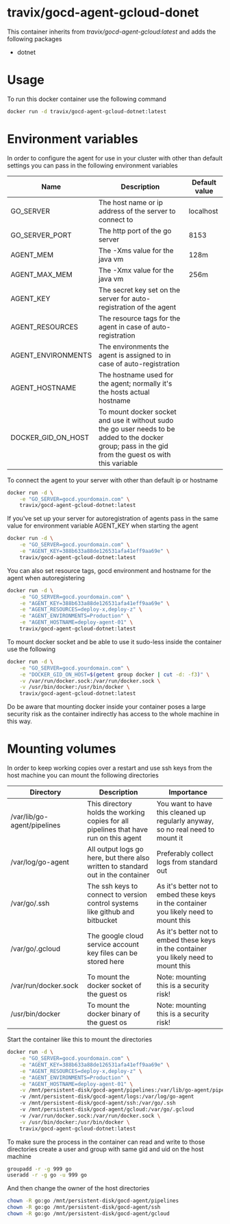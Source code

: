
# travix/gocd-agent-gcloud-donet

This container inherits from *travix/gocd-agent-gcloud:latest* and adds the following packages

* dotnet

# Usage

To run this docker container use the following command

```sh
docker run -d travix/gocd-agent-gcloud-dotnet:latest
```

# Environment variables

In order to configure the agent for use in your cluster with other than default settings you can pass in the following environment variables

| Name               | Description                                                                                                                                            | Default value |
| ------------------ | ------------------------------------------------------------------------------------------------------------------------------------------------------ | ------------- |
| GO_SERVER          | The host name or ip address of the server to connect to                                                                                                | localhost     |
| GO_SERVER_PORT     | The http port of the go server                                                                                                                         | 8153          |
| AGENT_MEM          | The -Xms value for the java vm                                                                                                                         | 128m          |
| AGENT_MAX_MEM      | The -Xmx value for the java vm                                                                                                                         | 256m          |
| AGENT_KEY          | The secret key set on the server for auto-registration of the agent                                                                                    |               |
| AGENT_RESOURCES    | The resource tags for the agent in case of auto-registration                                                                                           |               |
| AGENT_ENVIRONMENTS | The environments the agent is assigned to in case of auto-registration                                                                                 |               |
| AGENT_HOSTNAME     | The hostname used for the agent; normally it's the hosts actual hostname                                                                               |               |
| DOCKER_GID_ON_HOST | To mount docker socket and use it without sudo the go user needs to be added to the docker group; pass in the gid from the guest os with this variable |               |

To connect the agent to your server with other than default ip or hostname

```sh
docker run -d \
    -e "GO_SERVER=gocd.yourdomain.com" \
    travix/gocd-agent-gcloud-dotnet:latest
```

If you've set up your server for autoregistration of agents pass in the same value for environment variable AGENT_KEY when starting the agent

```sh
docker run -d \
    -e "GO_SERVER=gocd.yourdomain.com" \
    -e "AGENT_KEY=388b633a88de126531afa41eff9aa69e" \
    travix/gocd-agent-gcloud-dotnet:latest
```

You can also set resource tags, gocd environment and hostname for the agent when autoregistering

```sh
docker run -d \
    -e "GO_SERVER=gocd.yourdomain.com" \
    -e "AGENT_KEY=388b633a88de126531afa41eff9aa69e" \
    -e "AGENT_RESOURCES=deploy-x,deploy-z" \
    -e "AGENT_ENVIRONMENTS=Production" \
    -e "AGENT_HOSTNAME=deploy-agent-01" \
    travix/gocd-agent-gcloud-dotnet:latest
```

To mount docker socket and be able to use it sudo-less inside the container use the following

```sh
docker run -d \
    -e "GO_SERVER=gocd.yourdomain.com" \
    -e "DOCKER_GID_ON_HOST=$(getent group docker | cut -d: -f3)" \
    -v /var/run/docker.sock:/var/run/docker.sock \
    -v /usr/bin/docker:/usr/bin/docker \
    travix/gocd-agent-gcloud-dotnet:latest
```
Do be aware that mounting docker inside your container poses a large security risk as the container indirectly has access to the whole machine in this way.

# Mounting volumes

In order to keep working copies over a restart and use ssh keys from the host machine you can mount the following directories

| Directory                   | Description                                                                           | Importance                                                                            |
| --------------------------- | ------------------------------------------------------------------------------------- | ------------------------------------------------------------------------------------- |
| /var/lib/go-agent/pipelines | This directory holds the working copies for all pipelines that have run on this agent | You want to have this cleaned up regularly anyway, so no real need to mount it        |
| /var/log/go-agent           | All output logs go here, but there also written to standard out in the container      | Preferably collect logs from standard out                                             |
| /var/go/.ssh                | The ssh keys to connect to version control systems like github and bitbucket          | As it's better not to embed these keys in the container you likely need to mount this |
| /var/go/.gcloud             | The google cloud service account key files can be stored here                         | As it's better not to embed these keys in the container you likely need to mount this |
| /var/run/docker.sock        | To mount the docker socket of the guest os                                            | Note: mounting this is a security risk!                                               |
| /usr/bin/docker             | To mount the docker binary of the guest os                                            | Note: mounting this is a security risk!                                               |

Start the container like this to mount the directories

```sh
docker run -d \
    -e "GO_SERVER=gocd.yourdomain.com" \
    -e "AGENT_KEY=388b633a88de126531afa41eff9aa69e" \
    -e "AGENT_RESOURCES=deploy-x,deploy-z" \
    -e "AGENT_ENVIRONMENTS=Production" \
    -e "AGENT_HOSTNAME=deploy-agent-01" \
    -v /mnt/persistent-disk/gocd-agent/pipelines:/var/lib/go-agent/pipelines
    -v /mnt/persistent-disk/gocd-agent/logs:/var/log/go-agent
    -v /mnt/persistent-disk/gocd-agent/ssh:/var/go/.ssh
    -v /mnt/persistent-disk/gocd-agent/gcloud:/var/go/.gcloud
    -v /var/run/docker.sock:/var/run/docker.sock \
    -v /usr/bin/docker:/usr/bin/docker \
    travix/gocd-agent-gcloud-dotnet:latest
```

To make sure the process in the container can read and write to those directories create a user and group with same gid and uid on the host machine

```sh
groupadd -r -g 999 go
useradd -r -g go -u 999 go
```

And then change the owner of the host directories

```sh
chown -R go:go /mnt/persistent-disk/gocd-agent/pipelines
chown -R go:go /mnt/persistent-disk/gocd-agent/ssh
chown -R go:go /mnt/persistent-disk/gocd-agent/gcloud
```
